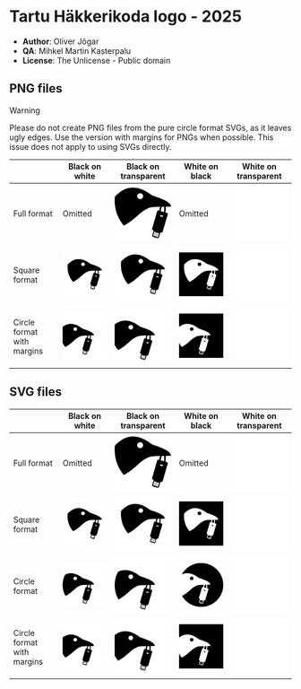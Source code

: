 # Tartu Häkkerikoda logo - 2025
- **Author**: Oliver Jõgar
- **QA**: Mihkel Martin Kasterpalu
- **License**: The Unlicense - Public domain

## PNG files
> [!WARNING]
> Please do not create PNG files from the pure circle format SVGs, as it leaves ugly edges.
Use the version with margins for PNGs when possible. This issue does not apply to using SVGs directly.

|                            | Black on white                                                                         | Black on transparent                                                                | White on black                                                                         | White on transparent                                                                |
|----------------------------|----------------------------------------------------------------------------------------|-------------------------------------------------------------------------------------|----------------------------------------------------------------------------------------|-------------------------------------------------------------------------------------|
| Full format                | Omitted                                                                                | <img src="./logos/png/hklogo_full-size_black_on_no-bg.png" width=200></img>         | Omitted                                                                                | <img src="./logos/png/hklogo_full-size_white_on_no-bg.png" width=200></img>         |
| Square format              | <img src="./logos/png/hklogo_square_black_on_white-bg.png" width=200></img>            | <img src="./logos/png/hklogo_square_black_on_no-bg.png" width=200></img>            | <img src="./logos/png/hklogo_square_white_on_black-bg.png" width=200></img>            | <img src="./logos/png/hklogo_square_white_on_no-bg.png" width=200></img>            |
| Circle format with margins | <img src="./logos/png/hklogo_circle-overlapped_black_on_white-bg.png" width=200></img> | <img src="./logos/png/hklogo_circle-overlapped_black_on_no-bg.png" width=200></img> | <img src="./logos/png/hklogo_circle-overlapped_white_on_black-bg.png" width=200></img> | <img src="./logos/png/hklogo_circle-overlapped_white_on_no-bg.png" width=200></img> |

## SVG files
|                            | Black on white                                                                         | Black on transparent                                                                | White on black                                                                         | White on transparent                                                                |
|----------------------------|----------------------------------------------------------------------------------------|-------------------------------------------------------------------------------------|----------------------------------------------------------------------------------------|-------------------------------------------------------------------------------------|
| Full format                | Omitted                                                                                | <img src="./logos/svg/hklogo_full-size_black_on_no-bg.svg" width=200></img>         | Omitted                                                                                | <img src="./logos/svg/hklogo_full-size_white_on_no-bg.svg" width=200></img>         |
| Square format              | <img src="./logos/svg/hklogo_square_black_on_white-bg.svg" width=200></img>            | <img src="./logos/svg/hklogo_square_black_on_no-bg.svg" width=200></img>            | <img src="./logos/svg/hklogo_square_white_on_black-bg.svg" width=200></img>            | <img src="./logos/svg/hklogo_square_white_on_no-bg.svg" width=200></img>            |
| Circle format              | <img src="./logos/svg/hklogo_circle_black_on_white-bg.svg" width=200></img>            | <img src="./logos/svg/hklogo_circle_black_on_no-bg.svg" width=200></img>            | <img src="./logos/svg/hklogo_circle_white_on_black-bg.svg" width=200></img>            | <img src="./logos/svg/hklogo_circle_white_on_no-bg.svg" width=200></img>            |
| Circle format with margins | <img src="./logos/svg/hklogo_circle-overlapped_black_on_white-bg.svg" width=200></img> | <img src="./logos/svg/hklogo_circle-overlapped_black_on_no-bg.svg" width=200></img> | <img src="./logos/svg/hklogo_circle-overlapped_white_on_black-bg.svg" width=200></img> | <img src="./logos/svg/hklogo_circle-overlapped_white_on_no-bg.svg" width=200></img> |